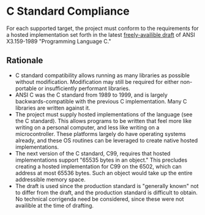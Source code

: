 # C Standard Compliance

For each supported target, the project must conform to the requirements for a
hosted implementation set forth in the latest [freely-availible
draft](http://port70.net/~nsz/c/c89/c89-draft.html) of ANSI X3.159-1989
"Programming Language C."

## Rationale

* C standard compatibility allows running as many libraries as possible without
  modification. Modification may still be required for either non-portable or
  insufficiently performant libraries.
* ANSI C was the C standard from 1989 to 1999, and is largely
  backwards-compatible with the previous C implementation. Many C libraries are
  written against it.
* The project must supply hosted implementations of the language (see the C
  standard). This allows programs to be written that feel more like writing on a
  personal computer, and less like writing on a microcontroller. These platforms
  largely do have operating systems already, and these OS routines can be
  leveraged to create native hosted implementations.
* The next version of the C standard, C99, requires that hosted implementations
  support "65535 bytes in an object." This precludes creating a hosted
  implementation for C99 on the 6502, which can address at most 65536 bytes.
  Such an object would take up the entire addressible memory space.
* The draft is used since the production standard is "generally known" not to
  differ from the draft, and the production standard is difficult to obtain. No
  technical corrigenda need be considered, since these were not availible at the
  time of drafting.
